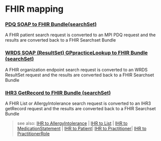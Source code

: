 # FHIR mapping


### [PDQ SOAP to FHIR Bundle(searchSet)](pdq.md)
A FHIR patient search request is converted to an MPI PDQ request and the results are converted back to a FHIR Searchset Bundle

### [WRDS SOAP (ResultSet) GPpracticeLookup to FHIR Bundle (searchSet)](wrds.md)
A FHIR organization endpoint search request is converted to an WRDS ResultSet request and the results are converted back to a FHIR Searchset Bundle

### [IHR3 GetRecord to FHIR Bundle (searchSet)](ihr.md)

A FHIR List or AllergyIntolerance search request is converted to an IHR3 getRecord request and the results are converted back to a FHIR Searchset Bundle

> see also: [IHR to AllergyIntolerance](ihr/AllergyIntolerance.md) | [IHR to List](ihr/List.md) | [IHR to MedicationStatement](ihr/MedicationStatement.md) |  [IHR to Patient](ihr/Patient.md)|  [IHR to Practitioner](ihr/Practitioner.md)|  [IHR to PractitionerRole](ihr/PractitionerRole.md) 